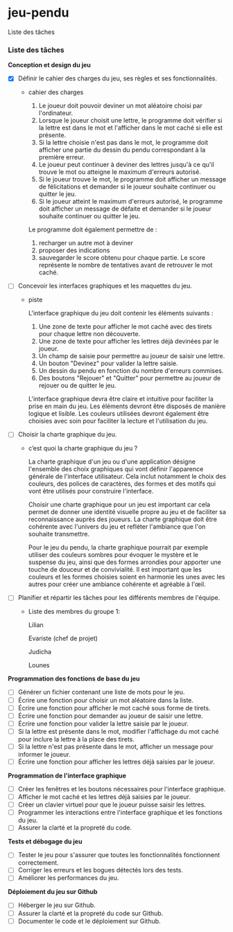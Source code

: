 # jeu-pendu

Liste des tâches

### Liste des tâches

**Conception et design du jeu**

- [x]  Définir le cahier des charges du jeu, ses règles et ses fonctionnalités.
    - cahier des charges
        1. Le joueur doit pouvoir deviner un mot aléatoire choisi par l'ordinateur.
        2. Lorsque le joueur choisit une lettre, le programme doit vérifier si la lettre est dans le mot et l'afficher dans le mot caché si elle est présente.
        3. Si la lettre choisie n'est pas dans le mot, le programme doit afficher une partie du dessin du pendu correspondant à la première erreur.
        4. Le joueur peut continuer à deviner des lettres jusqu'à ce qu'il trouve le mot ou atteigne le maximum d'erreurs autorisé.
        5. Si le joueur trouve le mot, le programme doit afficher un message de félicitations et demander si le joueur souhaite continuer ou quitter le jeu.
        6. Si le joueur atteint le maximum d'erreurs autorisé, le programme doit afficher un message de défaite et demander si le joueur souhaite continuer ou quitter le jeu.
        
        Le programme doit également permettre de  :
        
        1. recharger un autre mot à deviner
        2. proposer des indications 
        3. sauvegarder le score obtenu pour chaque partie. Le score représente le nombre de tentatives avant de retrouver le mot caché.
- [ ]  Concevoir les interfaces graphiques et les maquettes du jeu.
    - piste
        
        L'interface graphique du jeu doit contenir les éléments suivants :
        
        1. Une zone de texte pour afficher le mot caché avec des tirets pour chaque lettre non découverte.
        2. Une zone de texte pour afficher les lettres déjà devinées par le joueur.
        3. Un champ de saisie pour permettre au joueur de saisir une lettre.
        4. Un bouton "Devinez" pour valider la lettre saisie.
        5. Un dessin du pendu en fonction du nombre d'erreurs commises.
        6. Des boutons "Rejouer" et "Quitter" pour permettre au joueur de rejouer ou de quitter le jeu.
        
        L'interface graphique devra être claire et intuitive pour faciliter la prise en main du jeu. Les éléments devront être disposés de manière logique et lisible. Les couleurs utilisées devront également être choisies avec soin pour faciliter la lecture et l'utilisation du jeu.
        
- [ ]  Choisir la charte graphique du jeu.
    - c’est quoi la charte graphique du jeu ?
        
        La charte graphique d'un jeu ou d'une application désigne l'ensemble des choix graphiques qui vont définir l'apparence générale de l'interface utilisateur. Cela inclut notamment le choix des couleurs, des polices de caractères, des formes et des motifs qui vont être utilisés pour construire l'interface.
        
        Choisir une charte graphique pour un jeu est important car cela permet de donner une identité visuelle propre au jeu et de faciliter sa reconnaissance auprès des joueurs. La charte graphique doit être cohérente avec l'univers du jeu et refléter l'ambiance que l'on souhaite transmettre.
        
        Pour le jeu du pendu, la charte graphique pourrait par exemple utiliser des couleurs sombres pour évoquer le mystère et le suspense du jeu, ainsi que des formes arrondies pour apporter une touche de douceur et de convivialité. Il est important que les couleurs et les formes choisies soient en harmonie les unes avec les autres pour créer une ambiance cohérente et agréable à l'œil.
        
- [ ]  Planifier et répartir les tâches pour les différents membres de l'équipe.
    - Liste des membres du groupe 1:
        
        Lilian
        
        Evariste (chef de projet)
        
        Judicha
        
        Lounes
        

**Programmation des fonctions de base du jeu**

- [ ]  Générer un fichier contenant une liste de mots pour le jeu.
- [ ]  Écrire une fonction pour choisir un mot aléatoire dans la liste.
- [ ]  Écrire une fonction pour afficher le mot caché sous forme de tirets.
- [ ]  Écrire une fonction pour demander au joueur de saisir une lettre.
- [ ]  Écrire une fonction pour valider la lettre saisie par le joueur.
- [ ]  Si la lettre est présente dans le mot, modifier l'affichage du mot caché pour inclure la lettre à la place des tirets.
- [ ]  Si la lettre n'est pas présente dans le mot, afficher un message pour informer le joueur.
- [ ]  Écrire une fonction pour afficher les lettres déjà saisies par le joueur.

**Programmation de l'interface graphique**

- [ ]  Créer les fenêtres et les boutons nécessaires pour l'interface graphique.
- [ ]  Afficher le mot caché et les lettres déjà saisies par le joueur.
- [ ]  Créer un clavier virtuel pour que le joueur puisse saisir les lettres.
- [ ]  Programmer les interactions entre l'interface graphique et les fonctions du jeu.
- [ ]  Assurer la clarté et la propreté du code.

**Tests et débogage du jeu**

- [ ]  Tester le jeu pour s'assurer que toutes les fonctionnalités fonctionnent correctement.
- [ ]  Corriger les erreurs et les bogues détectés lors des tests.
- [ ]  Améliorer les performances du jeu.

**Déploiement du jeu sur Github**

- [ ]  Héberger le jeu sur Github.
- [ ]  Assurer la clarté et la propreté du code sur Github.
- [ ]  Documenter le code et le déploiement sur Github.
